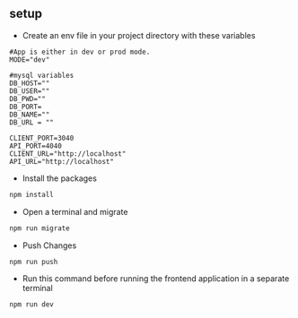 ## setup
- Create an env file in your project directory with these variables
```.env
#App is either in dev or prod mode.
MODE="dev"

#mysql variables
DB_HOST=""
DB_USER=""
DB_PWD=""
DB_PORT=
DB_NAME=""
DB_URL = ""

CLIENT_PORT=3040
API_PORT=4040
CLIENT_URL="http://localhost"
API_URL="http://localhost"
```

- Install the packages
```bash
npm install
```

- Open a terminal and migrate
```bash
npm run migrate
```
- Push Changes
```bash
npm run push
```
- Run this command before running the frontend application in a separate terminal
```bash
npm run dev
```
